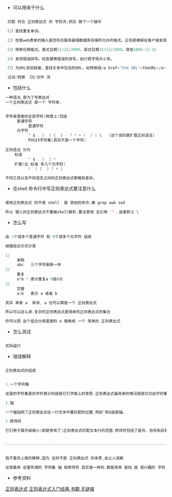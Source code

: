 - 可以用来干什么

```c

 匹配 符合 正则表达式 的 字符流,然后 做下一个操作

（1）查找重复单词。

（2）检查web表单的输入是否符合服务器端数据库存储所允许的格式。正则是确保在客户端发现不适当数据的理想选择。

（3）转换日期格式。美式日期12/25/2009，英式日期25/12/2009，其他2009-12-25

（4）发现错误拼写。检查替换错误的拼写，如行首字母大小写。

（5）为URL添加链接。查找文本中包含的URL，如转换成<a href="the URL">theURL</a>

 过滤/转换  IO/文件 流

```


- 包括什么

```c
一种语法,是为了写表达式
一个正则表达式 是一个 字符串,

    
字符串里面的全部字符(物理上)包括
     普通字符 
          普通字符
     元字符
          ^ $ . [  ] {  } - ? * + (  ) | \   (这个说的是扩展正则语法) 
          POSIX字符集(其实不是一个字符)
	
正则语法 分为
	标准
          ^ $ . [  ] *
	扩展(比 标准 多几个元字符)
          (  ) {  } ? + |

不同工具以及不同语言之间的正则表达式都略有差异。
```


- 在shell 命令行中写正则表达式要注意什么

```c

使用正则表达式 的不是 shell  是 其他的命令,像 grep awk sed 

所以 键入的正则表达式不要被shell解析,要注意用 全引用 '' ,或者转义 \

```


- 怎么写

```c

由 1个或多个普通字符 和 0个或多个元字符 组成

根据组合方式分类

1/
     串联
     abc   三个字符串联一块
2/
     重复
     a*b * 表示重复a 0或n次
3/
     交替
     a|b   表示 a 或者 b 

其实 单拿 a  来讲, a 也可以算是一个 正则表达式

所以可以这么讲,复杂的正则表达式是简单的正则表达式的集合

你可以把 这个组合分类里面的 a 替换成 一个 简单的 正则表达式

```


- 怎么测试

```c

实际运行

```


- 错误解释

```c

正则表达式的组成


1.一个字符集

这里的字符集里的字符表示的就是它们字面上的意思.正则表达式最简单的情况就是仅仅由字符集组成,而没有其他的元字符。

2.锚

一个锚指明了正则表达式在一行文本中要匹配的位置,例如^和$就是锚。

3.修饰符

它们用于展开或缩小(即是修改了)正则表达式匹配文本行的范围.修饰符包括了星号、括号和反斜杠符号。


--------------------------------------------------------------------------------


我不喜欢上面的解释,因为 这并不是 正则表达式 的本质,会让人误解

在我看来 这里所谓的 字符集 锚 和修饰符 其实是一样的,都是用来 查找 我 感兴趣的 字符

```


- 参考资料

[正则表达式](http://wiki.jikexueyuan.com/project/linux-command/chap20.html)
[正则表达式入门经典,书籍,无链接](书籍)

